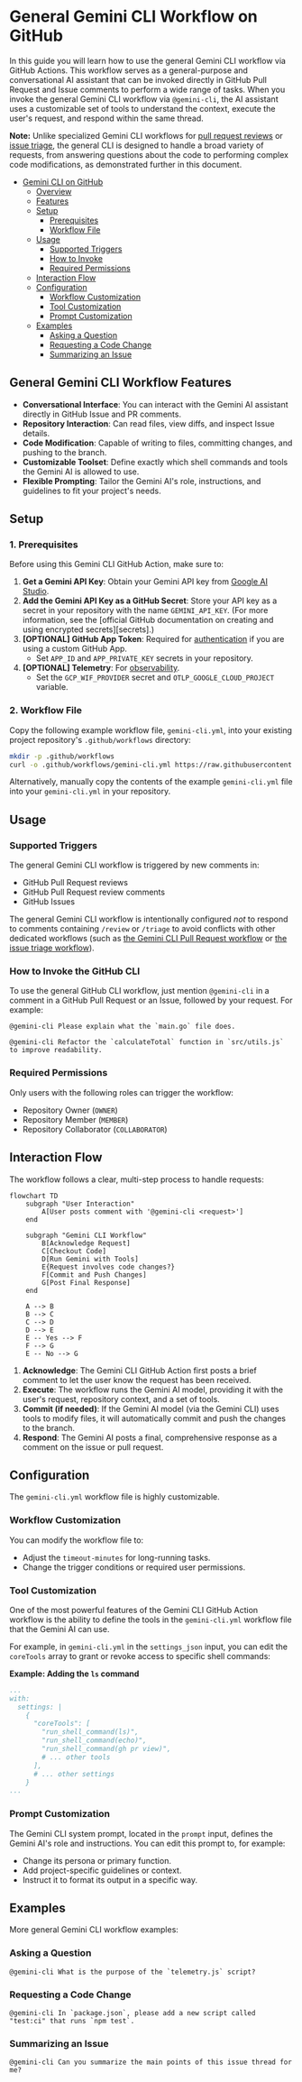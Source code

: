 # General Gemini CLI Workflow on GitHub

In this guide you will learn how to use the general Gemini CLI workflow via GitHub Actions. This workflow serves as a general-purpose and conversational AI assistant that can be invoked directly in GitHub Pull Request and Issue comments to perform a wide range of tasks. When you invoke the general Gemini CLI workflow via `@gemini-cli`, the AI assistant uses a customizable set of tools to understand the context, execute the user's request, and respond within the same thread.

**Note:** Unlike specialized Gemini CLI workflows for [pull request reviews](../pr-review) or [issue triage](../issue-triage), the general CLI is designed to handle a broad variety of requests, from answering questions about the code to performing complex code modifications, as demonstrated further in this document.

- [Gemini CLI on GitHub](#gemini-cli-on-github)
  - [Overview](#overview)
  - [Features](#features)
  - [Setup](#setup)
    - [Prerequisites](#prerequisites)
    - [Workflow File](#workflow-file)
  - [Usage](#usage)
    - [Supported Triggers](#supported-triggers)
    - [How to Invoke](#how-to-invoke)
    - [Required Permissions](#required-permissions)
  - [Interaction Flow](#interaction-flow)
  - [Configuration](#configuration)
    - [Workflow Customization](#workflow-customization)
    - [Tool Customization](#tool-customization)
    - [Prompt Customization](#prompt-customization)
  - [Examples](#examples)
    - [Asking a Question](#asking-a-question)
    - [Requesting a Code Change](#requesting-a-code-change)
    - [Summarizing an Issue](#summarizing-an-issue)

## General Gemini CLI Workflow Features

- **Conversational Interface**: You can interact with the Gemini AI assistant directly in GitHub Issue and PR comments.
- **Repository Interaction**: Can read files, view diffs, and inspect Issue details.
- **Code Modification**: Capable of writing to files, committing changes, and pushing to the branch.
- **Customizable Toolset**: Define exactly which shell commands and tools the Gemini AI is allowed to use.
- **Flexible Prompting**: Tailor the Gemini AI's role, instructions, and guidelines to fit your project's needs.

## Setup

### 1. Prerequisites

Before using this Gemini CLI GitHub Action, make sure to:

1.  **Get a Gemini API Key**: Obtain your Gemini API key from [Google AI Studio].
2.  **Add the Gemini API Key as a GitHub Secret**: Store your API key as a secret in your
    repository with the name `GEMINI_API_KEY`. (For more information, see the
    [official GitHub documentation on creating and using encrypted secrets][secrets].)
3.  **[OPTIONAL] GitHub App Token**: Required for [authentication](../../docs/github-app.md) if you are using a custom GitHub App.
    -   Set `APP_ID` and `APP_PRIVATE_KEY` secrets in your repository.
4.  **[OPTIONAL] Telemetry**: For [observability](../../docs/observability.md).
    -   Set the `GCP_WIF_PROVIDER` secret and `OTLP_GOOGLE_CLOUD_PROJECT` variable.

### 2. Workflow File

Copy the following example workflow file, `gemini-cli.yml`, into your existing project repository's `.github/workflows` directory:

```bash
mkdir -p .github/workflows
curl -o .github/workflows/gemini-cli.yml https://raw.githubusercontent.com/google-github-actions/run-gemini-cli/main/workflows/gemini-cli/gemini-cli.yml
```

Alternatively, manually copy the contents of the example `gemini-cli.yml` file into your `gemini-cli.yml` in your repository.

## Usage

### Supported Triggers

The general Gemini CLI workflow is triggered by new comments in:

- GitHub Pull Request reviews
- GitHub Pull Request review comments
- GitHub Issues

The general Gemini CLI workflow is intentionally configured *not* to respond to comments containing `/review` or `/triage` to avoid conflicts with other dedicated workflows (such as [the Gemini CLI Pull Request workflow](../pr-review) or [the issue triage workflow](../issue-triage)).

### How to Invoke the GitHub CLI

To use the general GitHub CLI workflow, just mention `@gemini-cli` in a comment in a GitHub Pull Request or an Issue, followed by your request. For example:

```
@gemini-cli Please explain what the `main.go` file does.
```

```
@gemini-cli Refactor the `calculateTotal` function in `src/utils.js` to improve readability.
```

### Required Permissions

Only users with the following roles can trigger the workflow:

- Repository Owner (`OWNER`)
- Repository Member (`MEMBER`)
- Repository Collaborator (`COLLABORATOR`)

## Interaction Flow

The workflow follows a clear, multi-step process to handle requests:

```mermaid
flowchart TD
    subgraph "User Interaction"
        A[User posts comment with '@gemini-cli <request>']
    end

    subgraph "Gemini CLI Workflow"
        B[Acknowledge Request]
        C[Checkout Code]
        D[Run Gemini with Tools]
        E{Request involves code changes?}
        F[Commit and Push Changes]
        G[Post Final Response]
    end

    A --> B
    B --> C
    C --> D
    D --> E
    E -- Yes --> F
    F --> G
    E -- No --> G
```

1.  **Acknowledge**: The Gemini CLI GitHub Action first posts a brief comment to let the user know the request has been received.
2.  **Execute**: The workflow runs the Gemini AI model, providing it with the user's request, repository context, and a set of tools.
3.  **Commit (if needed)**: If the Gemini AI model (via the Gemini CLI) uses tools to modify files, it will automatically commit and push the changes to the branch.
4.  **Respond**: The Gemini AI posts a final, comprehensive response as a comment on the issue or pull request.

## Configuration

The `gemini-cli.yml` workflow file is highly customizable.

### Workflow Customization

You can modify the workflow file to:

- Adjust the `timeout-minutes` for long-running tasks.
- Change the trigger conditions or required user permissions.

### Tool Customization

One of the most powerful features of the Gemini CLI GitHub Action workflow is the ability to define the tools in the `gemini-cli.yml` workflow file that the Gemini AI can use.

For example, in `gemini-cli.yml` in the `settings_json` input, you can edit the `coreTools` array to grant or revoke access to specific shell commands:

**Example: Adding the `ls` command**

```yaml
...
with:
  settings: |
    {
      "coreTools": [
        "run_shell_command(ls)",
        "run_shell_command(echo)",
        "run_shell_command(gh pr view)",
        # ... other tools
      ],
      # ... other settings
    }
...
```

### Prompt Customization

The Gemini CLI system prompt, located in the `prompt` input, defines the Gemini AI's role and instructions. You can edit this prompt to, for example:

- Change its persona or primary function.
- Add project-specific guidelines or context.
- Instruct it to format its output in a specific way.

## Examples

More general Gemini CLI workflow examples:

### Asking a Question

```
@gemini-cli What is the purpose of the `telemetry.js` script?
```

### Requesting a Code Change

```
@gemini-cli In `package.json`, please add a new script called "test:ci" that runs `npm test`.
```

### Summarizing an Issue

```
@gemini-cli Can you summarize the main points of this issue thread for me?
```

[Google AI Studio]: https://aistudio.google.com/apikey
